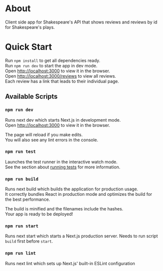 # About

Client side app for Shakespeare's API that shows reviews and reviews by id for Shakespeare's plays.

# Quick Start

Run `npm install` to get all dependencies ready.\
Run `npm run dev` to start the app in dev mode.\
Open [http://localhost:3000](http://localhost:3000) to view it in the browser.\
Open [http://localhost:3000/reviews](http://localhost:3000/reviews) to view all reviews.\
Each review has a link that leads to their individual page.

## Available Scripts

### `npm run dev`

Runs next dev which starts Next.js in development mode.\
Open [http://localhost:3000](http://localhost:3000) to view it in the browser.

The page will reload if you make edits.\
You will also see any lint errors in the console.

### `npm run test`

Launches the test runner in the interactive watch mode.\
See the section about [running tests](https://facebook.github.io/create-react-app/docs/running-tests) for more information.

### `npm run build`

Runs next build which builds the application for production usage.\
It correctly bundles React in production mode and optimizes the build for the best performance.

The build is minified and the filenames include the hashes.\
Your app is ready to be deployed!

### `npm run start`

Runs next start which starts a Next.js production server. Needs to run script `build` first before `start`.

### `npm run lint`

Runs next lint which sets up Next.js' built-in ESLint configuration
